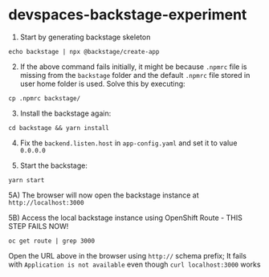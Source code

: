 # devspaces-backstage-experiment

1) Start by generating backstage skeleton

```
echo backstage | npx @backstage/create-app
```

2) If the above command fails initially, it might be because `.npmrc` file is missing from the `backstage` folder and the default `.npmrc` file stored in user home folder is used. Solve this by executing:


```
cp .npmrc backstage/
```

3) Install the backstage again:


```
cd backstage && yarn install
```

4) Fix the `backend.listen.host` in `app-config.yaml` and set it to value `0.0.0.0`

5) Start the backstage:

```
yarn start
```

5A) The browser will now open the backstage instance at `http://localhost:3000`

5B) Access the local backstage instance using OpenShift Route - THIS STEP FAILS NOW!

```
oc get route | grep 3000
```
Open the URL above in the browser using `http://` schema prefix; It fails with `Application is not available` even though `curl localhost:3000` works

